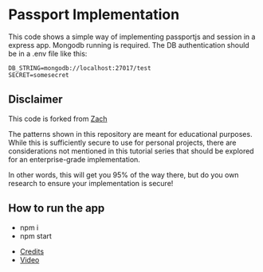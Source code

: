 # Passport Implementation
This code shows a simple way of implementing passportjs and session in a express app.
Mongodb running is required. The DB authentication should be in a .env file like this:
```
DB_STRING=mongodb://localhost:27017/test
SECRET=somesecret
```

## Disclaimer

This code is forked from [Zach](https://github.com/zachgoll)

The patterns shown in this repository are meant for educational purposes.  While this is sufficiently secure to use for personal projects, there are considerations not mentioned in this tutorial series that should be explored for an enterprise-grade implementation.

In other words, this will get you 95% of the way there, but do you own research to ensure your implementation is secure!

## How to run the app

- npm i
- npm start

* [Credits](https://zachgoll.github.io/blog/2019/choosing-authentication-strategy/)
* [Video](https://www.youtube.com/watch?v=F-sFp_AvHc8&t=6098s)
